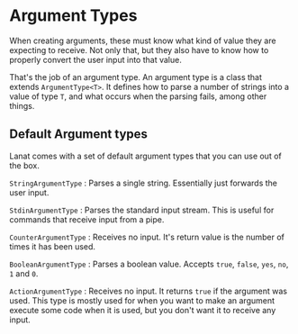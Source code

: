 # Argument Types

When creating arguments, these must know what kind of value they are expecting to receive. Not only that, but they
also have to know how to properly convert the user input into that value.

That's the job of an argument type. An argument type is a class that extends ``ArgumentType<T>``. It defines how
to parse a number of strings into a value of type ``T``, and what occurs when the parsing fails, among other things.


## Default Argument types

Lanat comes with a set of default argument types that you can use out of the box.

`StringArgumentType`
:
Parses a single string. Essentially just forwards the user input.

`StdinArgumentType`
:
Parses the standard input stream. This is useful for commands that receive input from a pipe.

`CounterArgumentType`
:
Receives no input. It's return value is the number of times it has been used.

`BooleanArgumentType`
:
Parses a boolean value. Accepts `true`, `false`, `yes`, `no`, `1` and `0`.

`ActionArgumentType`
:
Receives no input. It returns `true` if the argument was used. This type is mostly used for when you want to make
an argument execute some code when it is used, but you don't want it to receive any input.